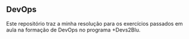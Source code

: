 ## DevOps

Este repositório traz a minha resolução para os exercícios passados em aula na formação de DevOps no programa +Devs2Blu.
